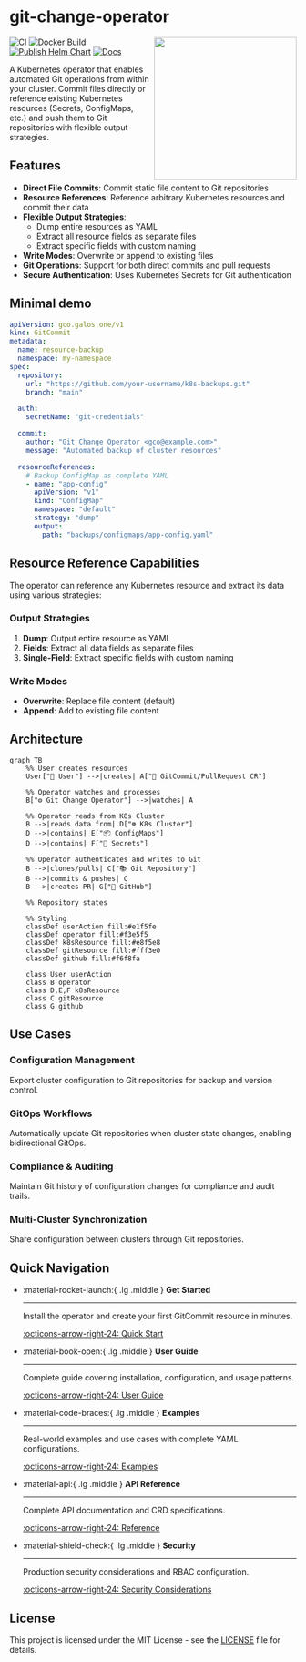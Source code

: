 # git-change-operator


<img align="right" width="250px" src="docs/images/git-change-operator-logo.png">

[![CI](https://github.com/mihaigalos/git-change-operator/actions/workflows/ci.yaml/badge.svg)](https://github.com/mihaigalos/git-change-operator/actions/workflows/ci.yaml)
[![Docker Build](https://github.com/mihaigalos/git-change-operator/actions/workflows/docker-build.yaml/badge.svg)](https://github.com/mihaigalos/git-change-operator/actions/workflows/docker-build.yaml)
[![Publish Helm Chart](https://github.com/mihaigalos/git-change-operator/actions/workflows/helm-chart.yaml/badge.svg)](https://github.com/mihaigalos/git-change-operator/actions/workflows/helm-chart.yaml)
[![Docs](https://github.com/mihaigalos/git-change-operator/actions/workflows/mkdocs.yaml/badge.svg)](https://github.com/mihaigalos/git-change-operator/actions/workflows/mkdocs.yaml)

A Kubernetes operator that enables automated Git operations from within your cluster. Commit files directly or reference existing Kubernetes resources (Secrets, ConfigMaps, etc.) and push them to Git repositories with flexible output strategies.

## Features

- **Direct File Commits**: Commit static file content to Git repositories
- **Resource References**: Reference arbitrary Kubernetes resources and commit their data
- **Flexible Output Strategies**: 
  - Dump entire resources as YAML
  - Extract all resource fields as separate files
  - Extract specific fields with custom naming
- **Write Modes**: Overwrite or append to existing files
- **Git Operations**: Support for both direct commits and pull requests
- **Secure Authentication**: Uses Kubernetes Secrets for Git authentication

## Minimal demo
```yaml
apiVersion: gco.galos.one/v1
kind: GitCommit
metadata:
  name: resource-backup
  namespace: my-namespace
spec:
  repository:
    url: "https://github.com/your-username/k8s-backups.git"
    branch: "main"

  auth:
    secretName: "git-credentials"

  commit:
    author: "Git Change Operator <gco@example.com>"
    message: "Automated backup of cluster resources"

  resourceReferences:
    # Backup ConfigMap as complete YAML
    - name: "app-config"
      apiVersion: "v1"
      kind: "ConfigMap"
      namespace: "default"
      strategy: "dump"
      output:
        path: "backups/configmaps/app-config.yaml"
```

## Resource Reference Capabilities

The operator can reference any Kubernetes resource and extract its data using various strategies:

### Output Strategies
1. **Dump**: Output entire resource as YAML
2. **Fields**: Extract all data fields as separate files  
3. **Single-Field**: Extract specific fields with custom naming

### Write Modes
- **Overwrite**: Replace file content (default)
- **Append**: Add to existing file content

## Architecture

```mermaid
graph TB
    %% User creates resources
    User["👤 User"] -->|creates| A["📄 GitCommit/PullRequest CR"]
    
    %% Operator watches and processes
    B["⚙️ Git Change Operator"] -->|watches| A
    
    %% Operator reads from K8s Cluster
    B -->|reads data from| D["☸️ K8s Cluster"]
    D -->|contains| E["📦 ConfigMaps"]
    D -->|contains| F["🔐 Secrets"] 
    
    %% Operator authenticates and writes to Git
    B -->|clones/pulls| C["📚 Git Repository"]
    B -->|commits & pushes| C
    B -->|creates PR| G["🐙 GitHub"]
    
    %% Repository states
    
    %% Styling
    classDef userAction fill:#e1f5fe
    classDef operator fill:#f3e5f5
    classDef k8sResource fill:#e8f5e8
    classDef gitResource fill:#fff3e0
    classDef github fill:#f6f8fa
    
    class User userAction
    class B operator
    class D,E,F k8sResource
    class C gitResource
    class G github
```

## Use Cases

### Configuration Management
Export cluster configuration to Git repositories for backup and version control.

### GitOps Workflows
Automatically update Git repositories when cluster state changes, enabling bidirectional GitOps.

### Compliance & Auditing
Maintain Git history of configuration changes for compliance and audit trails.

### Multi-Cluster Synchronization
Share configuration between clusters through Git repositories.

## Quick Navigation

<div class="grid cards" markdown>

-   :material-rocket-launch:{ .lg .middle } **Get Started**

    ---

    Install the operator and create your first GitCommit resource in minutes.

    [:octicons-arrow-right-24: Quick Start](docs/user-guide/quick-start.md)

-   :material-book-open:{ .lg .middle } **User Guide**

    ---

    Complete guide covering installation, configuration, and usage patterns.

    [:octicons-arrow-right-24: User Guide](docs/user-guide/index.md)

-   :material-code-braces:{ .lg .middle } **Examples**

    ---

    Real-world examples and use cases with complete YAML configurations.

    [:octicons-arrow-right-24: Examples](docs/examples/index.md)

-   :material-api:{ .lg .middle } **API Reference**

    ---

    Complete API documentation and CRD specifications.

    [:octicons-arrow-right-24: Reference](docs/reference/index.md)

-   :material-shield-check:{ .lg .middle } **Security**

    ---

    Production security considerations and RBAC configuration.

    [:octicons-arrow-right-24: Security Considerations](docs/security.md)

</div>

## License

This project is licensed under the MIT License - see the [LICENSE](https://github.com/mihaigalos/git-change-operator/blob/main/LICENSE) file for details.
